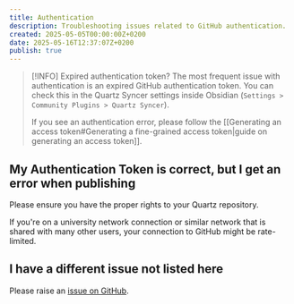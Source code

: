 ```yaml
---
title: Authentication
description: Troubleshooting issues related to GitHub authentication.
created: 2025-05-05T00:00:00Z+0200
date: 2025-05-16T12:37:07Z+0200
publish: true
---
```


> [!INFO] Expired authentication token?
> The most frequent issue with authentication is an expired GitHub authentication token. You can check this in the Quartz Syncer settings inside Obsidian (`Settings > Community Plugins > Quartz Syncer`).
>
> If you see an authentication error, please follow the [[Generating an access token#Generating a fine-grained access token|guide on generating an access token]].

## My Authentication Token is correct, but I get an error when publishing

Please ensure you have the proper rights to your Quartz repository.

If you're on a university network connection or similar network that is shared with many other users, your connection to GitHub might be rate-limited.

## I have a different issue not listed here

Please raise an [issue on GitHub](https://github.com/saberzero1/quartz-syncer/issues).
